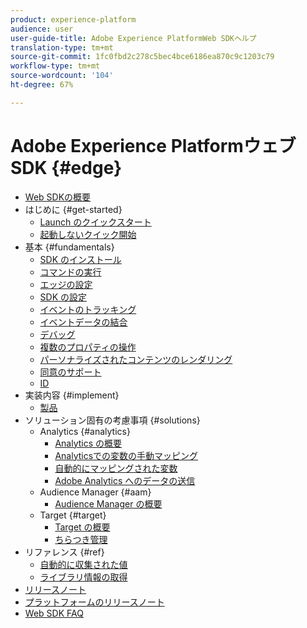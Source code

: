```yaml
---
product: experience-platform
audience: user
user-guide-title: Adobe Experience PlatformWeb SDKヘルプ
translation-type: tm+mt
source-git-commit: 1fc0fbd2c278c5bec4bce6186ea870c9c1203c79
workflow-type: tm+mt
source-wordcount: '104'
ht-degree: 67%

---
```



# Adobe Experience PlatformウェブSDK {#edge}

* [Web SDKの概要](home.md)
* はじめに {#get-started}
   * [Launch のクイックスタート](getting-started/quick-start-with-launch.md)
   * [起動しないクイック開始](getting-started/quick-start-without-launch.md)
* 基本 {#fundamentals}
   * [SDK のインストール](fundamentals/installing-the-sdk.md)
   * [コマンドの実行](fundamentals/executing-commands.md)
   * [エッジの設定](fundamentals/edge-configuration.md)
   * [SDK の設定](fundamentals/configuring-the-sdk.md)
   * [イベントのトラッキング](fundamentals/tracking-events.md)
   * [イベントデータの結合](fundamentals/merging-event-data.md)
   * [デバッグ](fundamentals/debugging.md)
   * [複数のプロパティの操作](fundamentals/interacting-with-multiple-properties.md)
   * [パーソナライズされたコンテンツのレンダリング](fundamentals/rendering-personalization-content.md)
   * [同意のサポート](fundamentals/supporting-consent.md)
   * [ID](fundamentals/identity.md)
* 実装内容 {#implement}
   * [製品](what-to-implement/commerce.md)
* ソリューション固有の考慮事項 {#solutions}
   * Analytics {#analytics}
      * [Analytics の概要](solution-specific/analytics/analytics-overview.md)
      * [Analyticsでの変数の手動マッピング](solution-specific/analytics/manually-mapping-variables.md)
      * [自動的にマッピングされた変数](solution-specific/analytics/automatically-mapped-vars.md)
      * [Adobe Analytics へのデータの送信](solution-specific/analytics/link-tracking.md)
   * Audience Manager {#aam}
      * [Audience Manager の概要](solution-specific/audience-manager/audience-manager-overview.md)
   * Target {#target}
      * [Target の概要](solution-specific/target/target-overview.md)
      * [ちらつき管理](solution-specific/target/flicker-management.md)
* リファレンス {#ref}
   * [自動的に収集された値](reference/automatic-information.md)
   * [ライブラリ情報の取得](reference/retrieving-library-information.md)
* [リリースノート](release-notes.md)
* [プラットフォームのリリースノート](https://docs.adobe.com/content/help/ja-JP/experience-platform/release-notes/latest.html)
* [Web SDK FAQ](getting-started/web-sdk-faq.md)